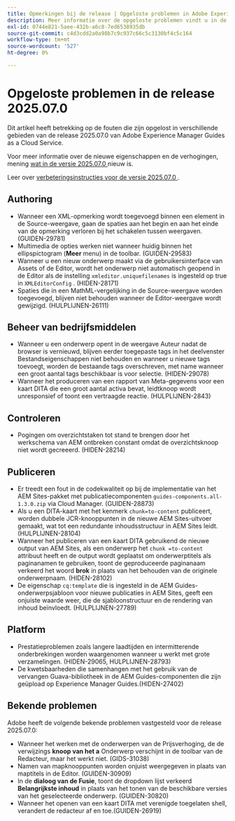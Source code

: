 ```yaml
---
title: Opmerkingen bij de release | Opgeloste problemen in Adobe Experience Manager Guides, release 2025.07.0
description: Meer informatie over de opgeloste problemen vindt u in de release 2025.07.0 van Adobe Experience Manager Guides as a Cloud Service.
exl-id: 0744e821-5aee-432b-a6c8-7ed6538935db
source-git-commit: c4d3cdd2a0a98b7c9c937c66c5c3130bf4c5c164
workflow-type: tm+mt
source-wordcount: '527'
ht-degree: 0%

---
```


# Opgeloste problemen in de release 2025.07.0

Dit artikel heeft betrekking op de fouten die zijn opgelost in verschillende gebieden van de release 2025.07.0 van Adobe Experience Manager Guides as a Cloud Service.

Voor meer informatie over de nieuwe eigenschappen en de verhogingen, mening [ wat in de versie 2025.07.0 ](whats-new-2025-07-0.md) nieuw is.

Leer over [ verbeteringsinstructies voor de versie 2025.07.0 ](upgrade-instructions-2025-07-0.md).

## Authoring

- Wanneer een XML-opmerking wordt toegevoegd binnen een element in de Source-weergave, gaan de spaties aan het begin en aan het einde van de opmerking verloren bij het schakelen tussen weergaven. (GUIDEN-29781)
- Multimedia de opties werken niet wanneer huidig binnen het ellipspictogram (**Meer** menu) in de toolbar. (GUIDEN-29583)
- Wanneer u een nieuw onderwerp maakt via de gebruikersinterface van Assets of de Editor, wordt het onderwerp niet automatisch geopend in de Editor als de instelling `xmleditor.uniquefilenames` is ingesteld op true in `XMLEditorConfig` . (HIDEN-28171)
- Spaties die in een MathML-vergelijking in de Source-weergave worden toegevoegd, blijven niet behouden wanneer de Editor-weergave wordt gewijzigd. (HULPLIJNEN-26111)

## Beheer van bedrijfsmiddelen

- Wanneer u een onderwerp opent in de weergave Auteur nadat de browser is vernieuwd, blijven eerder toegepaste tags in het deelvenster Bestandseigenschappen niet behouden en wanneer u nieuwe tags toevoegt, worden de bestaande tags overschreven, met name wanneer een groot aantal tags beschikbaar is voor selectie. (HIDEN-29078)
- Wanneer het produceren van een rapport van Meta-gegevens voor een kaart DITA die een groot aantal activa bevat, leidt **&#x200B;**&#x200B;knoop wordt unresponsief of toont een vertraagde reactie. (HULPLIJNEN-2843)

## Controleren

- Pogingen om overzichtstaken tot stand te brengen door het werkschema van AEM ontbreken constant omdat de overzichtsknoop niet wordt gecreeerd. (HIDEN-28214)

## Publiceren

- Er treedt een fout in de codekwaliteit op bij de implementatie van het AEM Sites-pakket met publicatiecomponenten `guides-components.all-1.3.0.zip` via Cloud Manager. (GUIDEN-28873)
- Als u een DITA-kaart met het kenmerk `chunk=to-content` publiceert, worden dubbele JCR-knooppunten in de nieuwe AEM Sites-uitvoer gemaakt, wat tot een redundante inhoudsstructuur in AEM Sites leidt. (HULPLIJNEN-28104)
- Wanneer het publiceren van een kaart DITA gebruikend de nieuwe output van AEM Sites, als een onderwerp het `chunk =to-content` attribuut heeft en de output wordt geplaatst om onderwerptitels als paginanamen te gebruiken, toont de geproduceerde paginanaam verkeerd het woord **brok** in plaats van het behouden van de originele onderwerpnaam. (HIDEN-28102)
- De eigenschap `cq:template` die is ingesteld in de AEM Guides-onderwerpsjabloon voor nieuwe publicaties in AEM Sites, geeft een onjuiste waarde weer, die de sjabloonstructuur en de rendering van inhoud beïnvloedt. (HULPLIJNEN-27789)


## Platform

- Prestatieproblemen zoals langere laadtijden en intermitterende onderbrekingen worden waargenomen wanneer u werkt met grote verzamelingen. (HIDEN-29065, HULPLIJNEN-28793)
- De kwetsbaarheden die samenhangen met het gebruik van de vervangen Guava-bibliotheek in de AEM Guides-componenten die zijn geüpload op Experience Manager Guides.(HIDEN-27402)

## Bekende problemen

Adobe heeft de volgende bekende problemen vastgesteld voor de release 2025.07.0:

- Wanneer het werken met de onderwerpen van de Prijsverhoging, de de verwijzings **knoop van het a** Onderwerp verschijnt in de toolbar van de Redacteur, maar het werkt niet. (GIDS-31038)
- Namen van mapknooppunten worden onjuist weergegeven in plaats van maptitels in de Editor. (GUIDEN-30909)
- In de **dialoog van de Fusie**, toont de dropdown lijst verkeerd **Belangrijkste inhoud** in plaats van het tonen van de beschikbare versies van het geselecteerde onderwerp. (GUIDEN-30820)
- Wanneer het openen van een kaart DITA met verenigde toegelaten shell, verandert de redacteur af en toe.(GUIDEN-26919)
